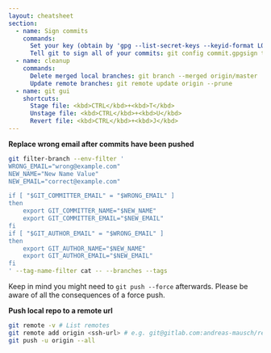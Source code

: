 ```yaml
---
layout: cheatsheet
section:
  - name: Sign commits
    commands:
      Set your key (obtain by 'gpg --list-secret-keys --keyid-format LONG'): "git config user.signingkey <key>"
      Tell git to sign all of your commits: git config commit.gpgsign true
  - name: cleanup
    commands:
      Delete merged local branches: git branch --merged origin/master | grep -v \* | xargs git branch -D
      Update remote branches: git remote update origin --prune
  - name: git gui
    shortcuts:
      Stage file: <kbd>CTRL</kbd>+<kbd>T</kbd>
      Unstage file: <kbd>CTRL</kbd>+<kbd>U</kbd>
      Revert file: <kbd>CTRL</kbd>+<kbd>J</kbd>
---
```


**Replace wrong email after commits have been pushed**

```bash
git filter-branch --env-filter '
WRONG_EMAIL="wrong@example.com"
NEW_NAME="New Name Value"
NEW_EMAIL="correct@example.com"

if [ "$GIT_COMMITTER_EMAIL" = "$WRONG_EMAIL" ]
then
    export GIT_COMMITTER_NAME="$NEW_NAME"
    export GIT_COMMITTER_EMAIL="$NEW_EMAIL"
fi
if [ "$GIT_AUTHOR_EMAIL" = "$WRONG_EMAIL" ]
then
    export GIT_AUTHOR_NAME="$NEW_NAME"
    export GIT_AUTHOR_EMAIL="$NEW_EMAIL"
fi
' --tag-name-filter cat -- --branches --tags
```

Keep in mind you might need to `git push --force` afterwards.
Please be aware of all the consequences of a force push.

**Push local repo to a remote url**

```bash
git remote -v # List remotes
git remote add origin <ssh-url> # e.g. git@gitlab.com:andreas-mausch/repo.git
git push -u origin --all
```
